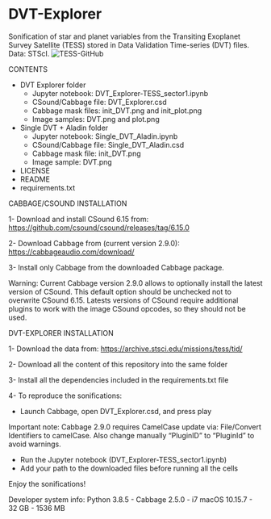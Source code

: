 # DVT-Explorer
Sonification of star and planet variables from the Transiting Exoplanet Survey Satellite (TESS) stored in Data Validation Time-series (DVT) files. Data: STScI.
![TESS-GitHub](https://github.com/AuditoryVO/DVT-Explorer/assets/144262864/f372a69e-33ba-4f69-944b-26b5a6ad530d)

CONTENTS

- DVT Explorer folder
  - Jupyter notebook: DVT_Explorer-TESS_sector1.ipynb
  - CSound/Cabbage file: DVT_Explorer.csd
  - Cabbage mask files: init_DVT.png and init_plot.png
  - Image samples: DVT.png and plot.png
- Single DVT + Aladin folder
  - Jupyter notebook: Single_DVT_Aladin.ipynb
  - CSound/Cabbage file: Single_DVT_Aladin.csd
  - Cabbage mask file: init_DVT.png
  - Image sample: DVT.png
- LICENSE
- README
- requirements.txt

CABBAGE/CSOUND INSTALLATION

1- Download and install CSound 6.15 from: https://github.com/csound/csound/releases/tag/6.15.0

2- Download Cabbage from (current version 2.9.0): https://cabbageaudio.com/download/ 

3- Install only Cabbage from the downloaded Cabbage package.

   Warning: Current Cabbage version 2.9.0 allows to optionally install the latest version of CSound. This default option should be unchecked not to overwrite CSound 6.15.
   Latests versions of CSound require additional plugins to work with the image CSound opcodes, so they should not be used.


DVT-EXPLORER INSTALLATION

1- Download the data from: https://archive.stsci.edu/missions/tess/tid/

2- Download all the content of this repository into the same folder

3- Install all the dependencies included in the requirements.txt file

4- To reproduce the sonifications:
   - Launch Cabbage, open DVT_Explorer.csd, and press play
   
   Important note: Cabbage 2.9.0 requires CamelCase update via: File/Convert Identifiers to camelCase. Also change manually “PluginID” to “PluginId” to avoid warnings.

   - Run the Jupyter notebook (DVT_Explorer-TESS_sector1.ipynb)
   - Add your path to the downloaded files before running all the cells

Enjoy the sonifications!

Developer system info: Python 3.8.5 - Cabbage 2.5.0 - i7 macOS 10.15.7 - 32 GB - 1536 MB

